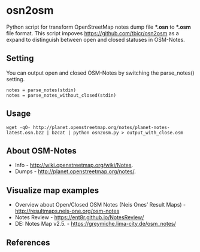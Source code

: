 # osn2osm
Python script for transform OpenStreetMap notes dump file **\*.osn** to **\*.osm** file format.
This script impoves https://github.com/tbicr/osn2osm as a expand to distinguish between open and closed statuses in OSM-Notes. 

## Setting
You can output open and closed OSM-Notes by switching the parse_notes() setting.

    notes = parse_notes(stdin)
    notes = parse_notes_without_closed(stdin)

## Usage
    wget -qO- http://planet.openstreetmap.org/notes/planet-notes-latest.osn.bz2 | bzcat | python osn2osm.py > output_with_close.osm

## About OSM-Notes
* Info - http://wiki.openstreetmap.org/wiki/Notes.
* Dumps - http://planet.openstreetmap.org/notes/.

## Visualize map examples
* Overview about Open/Closed OSM Notes (Neis Ones’ Result Maps) - http://resultmaps.neis-one.org/osm-notes
* Notes Review - https://ent8r.github.io/NotesReview/
* DE: Notes Map v2.5. - https://greymiche.lima-city.de/osm_notes/ 

## References
